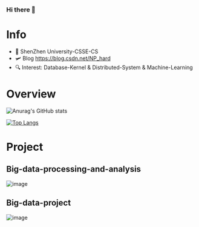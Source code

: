### Hi there 👋
# Info
* 🏫 ShenZhen University-CSSE-CS
* 🛩️ Blog https://blog.csdn.net/NP_hard
* 🔍 Interest: Database-Kernel & Distributed-System & Machine-Learning

# Overview
![Anurag's GitHub stats](https://github-readme-stats.vercel.app/api?username=David-deng-yeah&show_icons=true&theme=radical)

[![Top Langs](https://github-readme-stats.vercel.app/api/top-langs/?username=David-deng-yeah&layout=compact&theme=radical&langs_count=15&hide=html)](https://github.com/anuraghazra/github-readme-stats)

# Project

## Big-data-processing-and-analysis
![image](https://user-images.githubusercontent.com/65102150/150115963-7e7e87f1-13d1-4634-a128-337ef5eef978.png)

## Big-data-project
![image](https://user-images.githubusercontent.com/65102150/150116125-782d2b19-b14c-4f3c-b007-9417cebab267.png)
